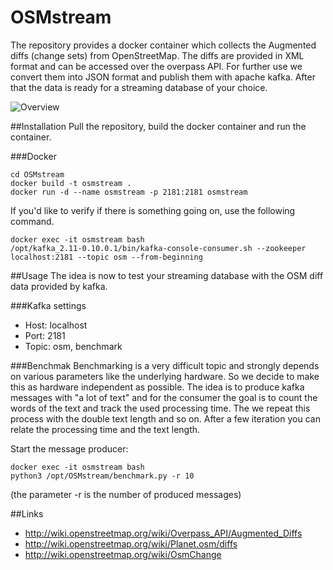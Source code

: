 # OSMstream
The repository provides a docker container which collects the Augmented diffs (change sets) from OpenStreetMap.
The diffs are provided in XML format and can be accessed over the overpass API. For further use we convert them into JSON format and publish them with apache kafka.
After that the data is ready for a streaming database of your choice.

![Overview](img/streaming_db.png)

##Installation
Pull the repository, build the docker container and run the container. 

###Docker
```shell
cd OSMstream
docker build -t osmstream .
docker run -d --name osmstream -p 2181:2181 osmstream
```

If you'd like to verify if there is something going on, use the following command.
```shell
docker exec -it osmstream bash
/opt/kafka_2.11-0.10.0.1/bin/kafka-console-consumer.sh --zookeeper localhost:2181 --topic osm --from-beginning
```


##Usage
The idea is now to test your streaming database with the OSM diff data provided by kafka.

###Kafka settings
- Host:     localhost
- Port:     2181
- Topic:    osm, benchmark

###Benchmak
Benchmarking is a very difficult topic and strongly depends on various parameters like the underlying hardware.
So we decide to make this as hardware independent as possible. The idea is to produce kafka messages with "a lot of text" and for the consumer the goal is to count the words of the text and track the used processing time.
The we repeat this process with the double text length and so on. After a few iteration you can relate the processing time and the text length.

Start the message producer: 
```shell
docker exec -it osmstream bash
python3 /opt/OSMstream/benchmark.py -r 10
```
(the parameter -r is the number of produced messages)

##Links
- http://wiki.openstreetmap.org/wiki/Overpass_API/Augmented_Diffs
- http://wiki.openstreetmap.org/wiki/Planet.osm/diffs
- http://wiki.openstreetmap.org/wiki/OsmChange
